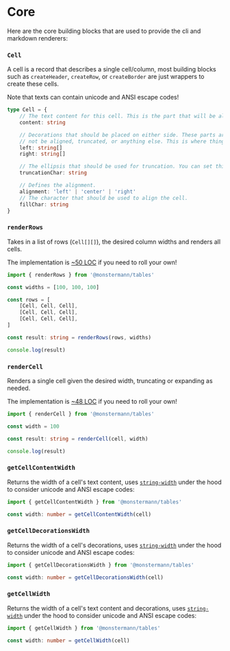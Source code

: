 # Core

Here are the core building blocks that are used to provide the cli and markdown renderers:

### `Cell`

A cell is a record that describes a single cell/column, most building blocks such as `createHeader`, `createRow`, or `createBorder` are just wrappers to create these cells.

Note that texts can contain unicode and ANSI escape codes!

```ts
type Cell = {
    // The text content for this cell. This is the part that will be aligned or truncated as necessary.
    content: string

    // Decorations that should be placed on either side. These parts are considered as reserved and will
    // not be aligned, truncated, or anything else. This is where things such as borders or paddings go.
    left: string[]
    right: string[]

    // The ellipsis that should be used for truncation. You can set this to an empty string if needed.
    truncationChar: string

    // Defines the alignment.
    alignment: 'left' | 'center' | 'right'
    // The character that should be used to align the cell.
    fillChar: string
}
```

### `renderRows`

Takes in a list of rows (`Cell[][]`), the desired column widths and renders all cells.

The implementation is [~50 LOC](../src/renderRows.ts) if you need to roll your own!

```ts
import { renderRows } from '@monstermann/tables'

const widths = [100, 100, 100]

const rows = [
    [Cell, Cell, Cell],
    [Cell, Cell, Cell],
    [Cell, Cell, Cell],
]

const result: string = renderRows(rows, widths)

console.log(result)
```

### `renderCell`

Renders a single cell given the desired width, truncating or expanding as needed.

The implementation is [~48 LOC](../src/renderCell.ts) if you need to roll your own!

```ts
import { renderCell } from '@monstermann/tables'

const width = 100

const result: string = renderCell(cell, width)

console.log(result)
```

### `getCellContentWidth`

Returns the width of a cell's text content, uses [`string-width`](https://github.com/sindresorhus/string-width) under the hood to consider unicode and ANSI escape codes:

```ts
import { getCellContentWidth } from '@monstermann/tables'

const width: number = getCellContentWidth(cell)
```

### `getCellDecorationsWidth`

Returns the width of a cell's decorations, uses [`string-width`](https://github.com/sindresorhus/string-width) under the hood to consider unicode and ANSI escape codes:

```ts
import { getCellDecorationsWidth } from '@monstermann/tables'

const width: number = getCellDecorationsWidth(cell)
```

### `getCellWidth`

Returns the width of a cell's text content and decorations, uses [`string-width`](https://github.com/sindresorhus/string-width) under the hood to consider unicode and ANSI escape codes:

```ts
import { getCellWidth } from '@monstermann/tables'

const width: number = getCellWidth(cell)
```
